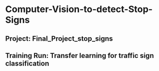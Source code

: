 # Computer-Vision-to-detect-Stop-Signs

## Project: Final_Project_stop_signs
## Training Run: Transfer learning for traffic sign classification
